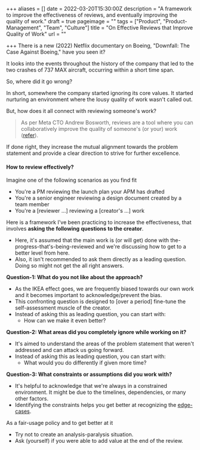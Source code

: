 +++
aliases = []
date = 2022-03-20T15:30:00Z
description = "A framework to improve the effectiveness of reviews, and eventually improving the quality of work."
draft = true
pageimage = ""
tags = ["Product", "Product-Management", "Team", "Culture"]
title = "On Effective Reviews that Improve Quality of Work"
url = ""

+++
There is a new (2022) Netflix documentary on Boeing, "Downfall: The Case Against Boeing," have you seen it?

It looks into the events throughout the history of the company that led to the two crashes of 737 MAX aircraft, occurring within a short time span.

So, where did it go wrong?

In short, somewhere the company started ignoring its core values. It started nurturing an environment where the lousy quality of work wasn't called out.

But, how does it all connect with reviewing someone's work?

> As per Meta CTO Andrew Bosworth, reviews are a tool where you can collaboratively improve the quality of someone's (or your) work ([refer](https://boz.com/articles/reviews "On Reviews - Boz")).

If done right, they increase the mutual alignment towards the problem statement and provide a clear direction to strive for further excellence.

#### How to review effectively?

Imagine one of the following scenarios as you find fit

* You're a PM reviewing the launch plan your APM has drafted
* You're a senior engineer reviewing a design document created by a team member
* You're a \[reviewer ...\] reviewing a \[creator's ...\] work

Here is a framework I've been practicing to increase the effectiveness, that involves **asking the** **following** **questions** **to the creator**.

* Here, it's assumed that the main work is (or will get) done with the-progress-that's-being-reviewed and we're discussing how to get to a better level from here.
* Also, it isn't recommended to ask them directly as a leading question. Doing so might not get the all right answers.

**Question-1: What do you not like about the approach?**

* As the IKEA effect goes, we are frequently biased towards our own work and it becomes important to acknowledge/prevent the bias.
* This confronting question is designed to \[over a period\] fine-tune the self-assessment muscle of the creator.
* Instead of asking this as leading question, you can start with:
  * How can we make it even better?

**Question-2: What areas did you completely ignore while working on it?**

* It's aimed to understand the areas of the problem statement that weren't addressed and can attack us going forward.
* Instead of asking this as leading question, you can start with:
  * What would you do differently if given more time?

**Question-3: What constraints or assumptions did you work with?**

* It's helpful to acknowledge that we're always in a constrained environment. It might be due to the timelines, dependencies, or many other factors.
* Identifying the constraints helps you get better at recognizing the [edge-cases](https://cdixon.org/2015/02/01/the-ai-startup-idea-maze "The idea maze for AI startups").

As a fair-usage policy and to get better at it

* Try not to create an analysis-paralysis situation.
* Ask (yourself) if you were able to add value at the end of the review.